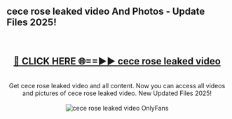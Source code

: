 <h2>cece rose leaked video And Photos - Update Files 2025!</h2>
<br>
<div align="center">
<h2><a href="https://linkcuts.com/hfmhzwbr" rel="nofollow">🔴 CLICK HERE 🌐==►► cece rose leaked video</a></h2>
<br>
Get cece rose leaked video and all content. Now you can access all videos and pictures of cece rose leaked video. New Updated Files 2025!
<br>
<br>
<a href="https://linkcuts.com/hfmhzwbr" rel="nofollow" data-target="animated-image.originalLink"><img src="https://i.ibb.co.com/WyWwxjT/player-gif2.gif" alt="cece rose leaked video OnlyFans" style="max-width: 100%; display: inline-block;" data-target="animated-image.originalImage"></a>
</div>
<br>